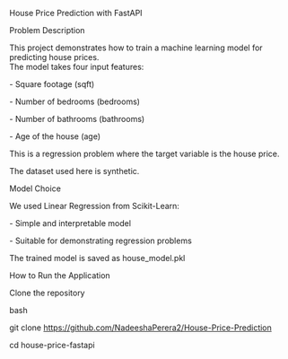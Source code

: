 House Price Prediction with FastAPI

Problem Description


This project demonstrates how to train a machine learning model for predicting house prices.   
The model takes four input features:

\- Square footage (sqft)

\- Number of bedrooms (bedrooms)

\- Number of bathrooms (bathrooms)

\- Age of the house (age)



This is a regression problem where the target variable is the house price.  

The dataset used here is synthetic.



Model Choice

We used Linear Regression from Scikit-Learn:

\- Simple and interpretable model

\- Suitable for demonstrating regression problems



The trained model is saved as house\_model.pkl



How to Run the Application

Clone the repository

bash

git clone https://github.com/NadeeshaPerera2/House-Price-Prediction

cd house-price-fastapi


